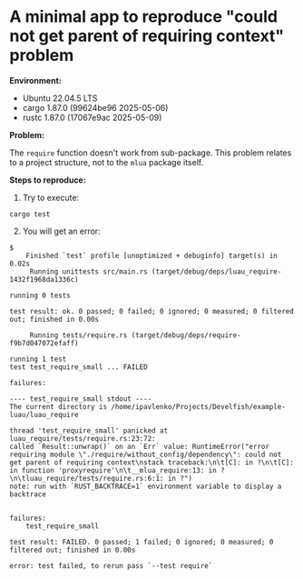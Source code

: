 # A minimal app to reproduce "could not get parent of requiring context" problem

**Environment:**

- Ubuntu 22.04.5 LTS
- cargo 1.87.0 (99624be96 2025-05-06)
- rustc 1.87.0 (17067e9ac 2025-05-09)

**Problem:**

The `require` function doesn't work from sub-package. This problem relates to a project structure, not to the `mlua` package itself.

**Steps to reproduce:**

1. Try to execute:

```
cargo test
```

2. You will get an error:

```
$
    Finished `test` profile [unoptimized + debuginfo] target(s) in 0.02s
     Running unittests src/main.rs (target/debug/deps/luau_require-1432f1968da1336c)

running 0 tests

test result: ok. 0 passed; 0 failed; 0 ignored; 0 measured; 0 filtered out; finished in 0.00s

     Running tests/require.rs (target/debug/deps/require-f9b7d047072efaff)

running 1 test
test test_require_small ... FAILED

failures:

---- test_require_small stdout ----
The current directory is /home/ipavlenko/Projects/Develfish/example-luau/luau_require

thread 'test_require_small' panicked at luau_require/tests/require.rs:23:72:
called `Result::unwrap()` on an `Err` value: RuntimeError("error requiring module \"./require/without_config/dependency\": could not get parent of requiring context\nstack traceback:\n\t[C]: in ?\n\t[C]: in function 'proxyrequire'\n\t__mlua_require:13: in ?\n\tluau_require/tests/require.rs:6:1: in ?")
note: run with `RUST_BACKTRACE=1` environment variable to display a backtrace


failures:
    test_require_small

test result: FAILED. 0 passed; 1 failed; 0 ignored; 0 measured; 0 filtered out; finished in 0.00s

error: test failed, to rerun pass `--test require`
```

